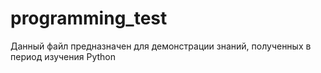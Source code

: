 # programming_test
 Данный файл предназначен для демонстрации знаний, полученных в период изучения Python
